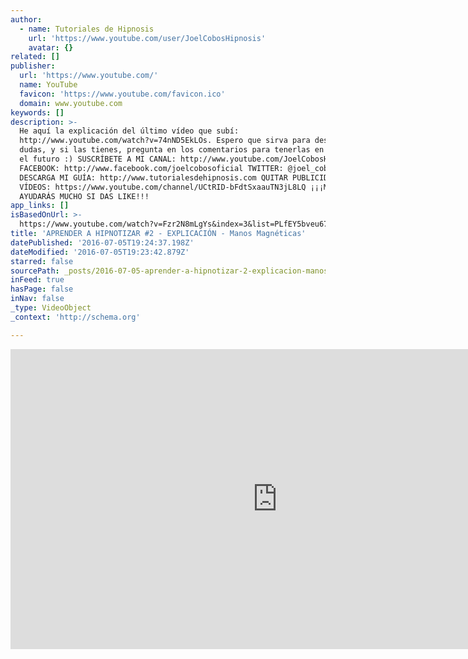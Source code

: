 ```yaml
---
author:
  - name: Tutoriales de Hipnosis
    url: 'https://www.youtube.com/user/JoelCobosHipnosis'
    avatar: {}
related: []
publisher:
  url: 'https://www.youtube.com/'
  name: YouTube
  favicon: 'https://www.youtube.com/favicon.ico'
  domain: www.youtube.com
keywords: []
description: >-
  He aquí la explicación del último vídeo que subí:
  http://www.youtube.com/watch?v=74nND5EkLOs. Espero que sirva para despejar
  dudas, y si las tienes, pregunta en los comentarios para tenerlas en cuenta en
  el futuro :) SUSCRÍBETE A MI CANAL: http://www.youtube.com/JoelCobosHipnosis
  FACEBOOK: http://www.facebook.com/joelcobosoficial TWITTER: @joel_cobos
  DESCARGA MI GUÍA: http://www.tutorialesdehipnosis.com QUITAR PUBLICIDAD DE MIS
  VÍDEOS: https://www.youtube.com/channel/UCtRID-bFdtSxaauTN3jL8LQ ¡¡¡ME
  AYUDARÁS MUCHO SI DAS LIKE!!!
app_links: []
isBasedOnUrl: >-
  https://www.youtube.com/watch?v=Fzr2N8mLgYs&index=3&list=PLfEY5bveu67l0Fn0xwDmsh1BgbcbwAi__
title: 'APRENDER A HIPNOTIZAR #2 - EXPLICACIÓN - Manos Magnéticas'
datePublished: '2016-07-05T19:24:37.198Z'
dateModified: '2016-07-05T19:23:42.879Z'
starred: false
sourcePath: _posts/2016-07-05-aprender-a-hipnotizar-2-explicacion-manos-magneticas.md
inFeed: true
hasPage: false
inNav: false
_type: VideoObject
_context: 'http://schema.org'

---
```

<iframe src="https://cdn.embedly.com/widgets/media.html?src=https%3A%2F%2Fwww.youtube.com%2Fembed%2Fvideoseries%3Flist%3DPLfEY5bveu67l0Fn0xwDmsh1BgbcbwAi__&amp;url=http%3A%2F%2Fwww.youtube.com%2Fwatch%3Fv%3DFzr2N8mLgYs&amp;image=https%3A%2F%2Fi.ytimg.com%2Fvi%2FFzr2N8mLgYs%2Fhqdefault.jpg&amp;key=b7d04c9b404c499eba89ee7072e1c4f7&amp;type=text%2Fhtml&amp;schema=youtube" width="854" height="480" scrolling="no" frameborder="0" allowfullscreen="" style=""></iframe>